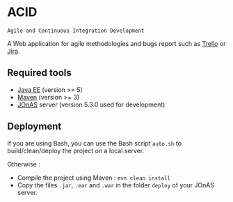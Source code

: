 ACID
====

`Agile and Continuous Integration Development`

A Web application for agile methodologies and bugs report such as [Trello](https://trello.com/) or [Jira](https://www.atlassian.com/software/jira).


Required tools
--------------

- [Java EE](http://www.oracle.com/technetwork/java/javaee/overview/index.html) (version >= 5)
- [Maven](http://maven.apache.org/) (version >= 3)
- [JOnAS](http://jonas.ow2.org/xwiki/bin/view/Main/) server (version 5.3.0 used for development)

Deployment
----------

If you are using Bash, you can use the Bash script `auto.sh` to build/clean/deploy the project on a local server.

Otherwise : 
- Compile the project using Maven : `mvn clean install`
- Copy the files `.jar`, `.ear` and `.war` in the folder `deploy` of your JOnAS server.
